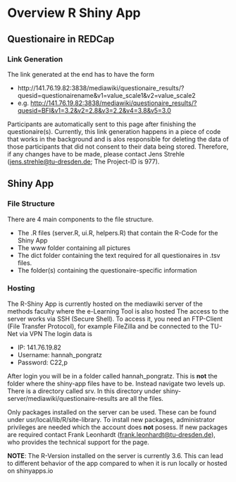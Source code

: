 # Overview R Shiny App
## Questionaire in REDCap
### Link Generation
The link generated at the end has to have the form 

- http:<area>//141.76.19.82:3838/mediawiki/questionaire_results/?quesid=questionairename&v1=value_scale1&v2=value_scale2
- e.g. http://141.76.19.82:3838/mediawiki/questionaire_results/?quesid=BFI&v1=3.2&v2=2.8&v3=2.2&v4=3.8&v5=3.0

Participants are automatically sent to this page after finishing the questionaire(s). Currently, this link generation happens in a piece of code that works in the background and is alos responsible for deleting the data of those participants that did not consent to their data being stored. Therefore, if any changes have to be made, please contact Jens Strehle (jens.strehle@tu-dresden.de; The Project-ID is 977). 

## Shiny App
### File Structure
There are 4 main components to the file structure.
- The .R files (server.R, ui.R, helpers.R) that contain the R-Code for the Shiny App
- The www folder containing all pictures
- The dict folder containing the text required for all questionaires in .tsv files.
- The folder(s) containing the questionaire-specific information 

### Hosting
The R-Shiny App is currently hosted on the mediawiki server of the methods faculty where the e-Learning Tool is also hosted
The access to the server works via SSH (Secure Shell). To access it,  you need an FTP-Client (File Transfer Protocol), for example FileZilla and be connected to the TU-Net via VPN
The login data is 
- IP: 141.76.19.82
- Username: hannah_pongratz
- Password: C22,p

After login you will be in a folder called hannah_pongratz. This is **not** the folder where the shiny-app files have to be. Instead navigate two levels up. There is a directory called srv. In this directory under shiny-server/mediawiki/questionaire-results are all the files.

Only packages installed on the server can be used. These can be found under usr/local/lib/R/site-library. To install new packages, administrator privileges are needed which the account does **not** posess. If new packages are required contact Frank Leonhardt (frank.leonhardt@tu-dresden.de), who provides the technical support for the page.

**NOTE**: The R-Version installed on the server is currently 3.6. This can lead to different behavior of the app compared to when it is run locally or hosted on shinyapps.io
